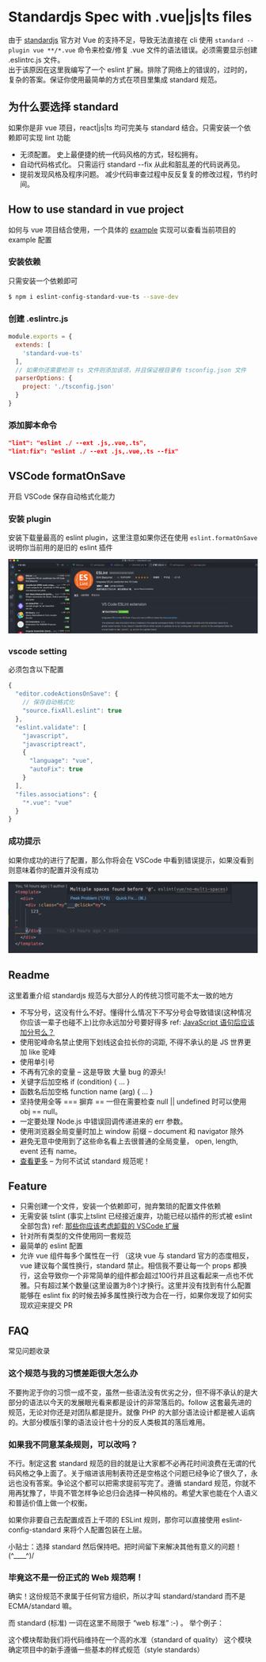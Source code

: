 # Standardjs Spec with .vue|js|ts files

由于 [standardjs](https://standardjs.com/) 官方对 Vue 的支持不足，导致无法直接在 cli 使用 `standard --plugin vue **/*.vue` 命令来检查/修复 .vue 文件的语法错误。必须需要显示创建 .eslintrc.js 文件。  
出于该原因在这里我编写了一个 eslint 扩展。排除了网络上的错误的，过时的，复杂的答案。保证你使用最简单的方式在项目里集成 standard 规范。

## 为什么要选择 standard 

如果你是非 vue 项目，react|js|ts 均可完美与 standard 结合。只需安装一个依赖即可实现 lint 功能

- 无须配置。 史上最便捷的统一代码风格的方式，轻松拥有。
- 自动代码格式化。 只需运行 standard --fix 从此和脏乱差的代码说再见。
- 提前发现风格及程序问题。 减少代码审查过程中反反复复的修改过程，节约时间。

## How to use standard in vue project

如何与 vue 项目结合使用，一个具体的 [example](./example/.eslintrc.js) 实现可以查看当前项目的 example 配置

### 安装依赖

只需安装一个依赖即可

```bash
$ npm i eslint-config-standard-vue-ts --save-dev
```

### 创建 .eslintrc.js

```js
module.exports = {
  extends: [
    'standard-vue-ts'
  ],
  // 如果你还需要检测 ts 文件则添加该项，并且保证根目录有 tsconfig.json 文件
  parserOptions: {
    project: './tsconfig.json'
  }
}

```

### 添加脚本命令

```json
"lint": "eslint ./ --ext .js,.vue,.ts",
"lint:fix": "eslint ./ --ext .js,.vue,.ts --fix"
```

## VSCode formatOnSave

开启 VSCode 保存自动格式化能力

### 安装 plugin

安装下载量最高的 eslint plugin，这里注意如果你还在使用 `eslint.formatOnSave` 说明你当前用的是旧的 eslint 插件

![](./images/eslint.jpg)

### vscode setting

必须包含以下配置

```js
{
  "editor.codeActionsOnSave": {
    // 保存自动格式化
    "source.fixAll.eslint": true
  },
  "eslint.validate": [
    "javascript",
    "javascriptreact",
    {
      "language": "vue",
      "autoFix": true
    }
  ],
  "files.associations": {
    "*.vue": "vue"
  }
}
```

### 成功提示

如果你成功的进行了配置，那么你将会在 VSCode 中看到错误提示，如果没看到则意味着你的配置并没有成功

![](./images/vscode.png)

## Readme

这里着重介绍 standardjs 规范与大部分人的传统习惯可能不太一致的地方

- 不写分号，这没有什么不好。懂得什么情况下不写分号会导致错误(这种情况你应该一辈子也碰不上)比你永远加分号要好得多 ref: [JavaScript 语句后应该加分号么？](https://www.zhihu.com/question/20298345/answer/49551142)
- 使用驼峰命名禁止使用下划线这会拉长你的词距, 不得不承认的是 JS 世界更加 like 驼峰
- 使用单引号
- 不再有冗余的变量 – 这是导致 大量 bug 的源头!
- 关键字后加空格 if (condition) { ... }
- 函数名后加空格 function name (arg) { ... }
- 坚持使用全等 === 摒弃 == 一但在需要检查 null || undefined 时可以使用 obj == null。
- 一定要处理 Node.js 中错误回调传递进来的 err 参数。
- 使用浏览器全局变量时加上 window 前缀 – document 和 navigator 除外
- 避免无意中使用到了这些命名看上去很普通的全局变量， open, length, event 还有 name。
- [查看更多](https://standardjs.com/rules-zhcn.html#javascript-standard-style) – 为何不试试 standard 规范呢！

## Feature

- 只需创建一个文件，安装一个依赖即可，抛弃繁琐的配置文件依赖
- 无需安装 tslint (事实上tslint 已经接近废弃，功能已经以插件的形式被 eslint 全部包含) ref: [那些你应该考虑卸载的 VSCode 扩展](https://zhuanlan.zhihu.com/p/125773296)
- 针对所有类型的文件使用同一套规范
- 最简单的 eslint 配置
- 允许 vue 组件每多个属性在一行 （这块 vue 与 standard 官方的态度相反，vue 建议每个属性换行，standard 禁止。相信我不要让每一个 props 都换行，这会导致你一个非常简单的组件都会超过100行并且这看起来一点也不优雅。只有超过某个数量(这里设置为8个)才换行。这里并没有找到有什么配置能够在 eslint fix 的时候去掉多属性换行改为合在一行，如果你发现了如何实现欢迎来提交 PR

## FAQ

常见问题收录

### 这个规范与我的习惯差距很大怎么办

不要拘泥于你的习惯一成不变，虽然一些语法没有优劣之分，但不得不承认的是大部分的语法以今天的发展眼光看来都是设计的非常落后的。follow 这套最先进的规范，无论对你还是对团队都是提升。就像 PHP 的大部分语法设计都是被人诟病的。大部分模版引擎的语法设计也十分的反人类极其的落后难用。

### 如果我不同意某条规则，可以改吗？
不行。制定这套 standard 规范的目的就是让大家都不必再花时间浪费在无谓的代码风格之争上面了。关于缩进该用制表符还是空格这个问题已经争论了很久了，永远也没有答案。争论这个都可以把需求提前写完了。遵循 standard 规范，你就不用再犹豫了，毕竟不管怎样争论总归会选择一种风格的。希望大家也能在个人语义和普适价值上做一个权衡。

如果你非要自己去配置成百上千项的 ESLint 规则，那你可以直接使用 eslint-config-standard 来将个人配置包装在上层。

小贴士：选择 standard 然后保持吧。把时间留下来解决其他有意义的问题！(^____^)/

### 毕竟这不是一份正式的 Web 规范啊！

确实！这份规范不隶属于任何官方组织，所以才叫 standard/standard 而不是 ECMA/standard 嘛。

而 standard (标准) 一词在这里不局限于 “web 标准” :-) 。 举个例子：

这个模块帮助我们将代码维持在一个高的水准（standard of quality）
这个模块确定项目中的新手遵循一些基本的样式规范（style standards）

